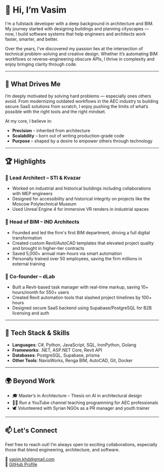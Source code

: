 # 👋 Hi, I’m Vasim 

I'm a fullstack developer with a deep background in architecture and BIM. My journey started with designing buildings and planning cityscapes — now, I build software systems that help engineers and architects work faster, smarter, and better.

Over the years, I’ve discovered my passion lies at the intersection of technical problem-solving and creative design. Whether it’s automating BIM workflows or reverse-engineering obscure APIs, I thrive in complexity and enjoy bringing clarity through code.

---

## 🚀 What Drives Me

I’m deeply motivated by solving hard problems — especially ones others avoid. From modernizing outdated workflows in the AEC industry to building secure SaaS solutions from scratch, I enjoy pushing the limits of what’s possible with the right tools and the right mindset.

At my core, I believe in:

- **Precision** – inherited from architecture
- **Scalability** – born out of writing production-grade code
- **Purpose** – shaped by a desire to empower others through technology

---

## 🏆 Highlights
### 🔹 Lead Architect – STI & Kvazar  
- Worked on industrial and historical buildings including collaborations with MEP engineers  
- Designed for accessibility and historical integrity on projects like the Moscow Polytechnical Museum 
- Used Unreal Engine 4 for immersive VR renders in industrial spaces  


### 🔹 Head of BIM – IND Architects  
- Founded and led the firm's first BIM department, driving a full digital transformation  
- Created custom Revit/AutoCAD templates that elevated project quality and brought in higher-tier contracts  
- Saved 5,000+ annual man-hours via smart automation  
- Personally trained over 50 employees, saving the firm millions in external training  


### 🔹 Co-founder – dLab  
- Built a Revit-based task manager with real-time markup, saving 10+ hours/month for 550+ users  
- Created Revit automation tools that slashed project timelines by 100+ hours  
- Designed secure SaaS backend using Supabase/PostgreSQL for B2B licensing and auth  

---

## 🧠 Tech Stack & Skills

- **Languages**: C#, Python, JavaScript, SQL, IronPython, Golang 
- **Frameworks**: .NET, ASP.NET Core, Revit API
- **Databases**: PostgreSQL, Supabase, prisma
- **Other Tools**: NavisWorks, Renga BIM, AutoCAD, Git, Docker  

---

## 🌍 Beyond Work

- 🎓 Master’s in Architecture – Thesis on AI in architectural design  
- 🧑‍🏫 Run a YouTube channel teaching programming for AEC professionals  
- 🕊️ Volunteered with Syrian NGOs as a PR manager and youth trainer  

---

## 📫 Let's Connect

Feel free to reach out! I’m always open to exciting collaborations, especially those that blend engineering, architecture, and software.

📧 vasim.khd@gmail.com  
🐙 [GitHub Profile](https://github.com/Vasimkhd)  
